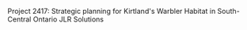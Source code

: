 Project 2417: Strategic planning for Kirtland's Warbler Habitat in South-Central Ontario
JLR Solutions
